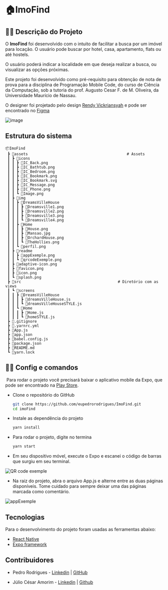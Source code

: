 # :house:ImoFind
## :man_office_worker: Descrição do Projeto

O **ImoFind** foi desenvolvido com o intuito de facilitar a busca por um imóvel para locação. O usuário pode buscar por hotel, casa, apartamento, flats ou até hostels.

O usuário poderá indicar a localidade em que deseja realizar a busca, ou visualizar as opções próximas.

Este projeto foi desenvolvido como pré-requisito para obtenção de nota de prova para a disciplina de Programação Mobile Code, do curso de Ciência da Computação, sob a tutoria do prof.  Augusto Cesar F. de M. Oliveira, da Universidade Maurício de Nassau.

O designer foi projetado pelo design [Rendy Vickriansyah](https://www.instagram.com/designbyrendy/) e pode ser encontrado no [Figma](https://www.figma.com/file/dGGJmHRDCrsyIuFRQQKaEJ/%5BFreebie%5D-Home-Rent-App-UI-Design-(Community)?node-id=63-124&t=IMu4SIdgJjsdPqXO-0)

![image](https://user-images.githubusercontent.com/122948103/230751639-326403e4-0015-4682-a07d-7c3bee7fa6c9.png)



## Estrutura do sistema

```
📦ImoFind
 ┣ 📂assets                                            # Assets
 ┃ ┣ 📂icons
 ┃ ┃ ┣ 📜IC_Back.png
 ┃ ┃ ┣ 📜IC_Bathtub.png
 ┃ ┃ ┣ 📜IC_Bedroom.png
 ┃ ┃ ┣ 📜IC_Bookmark.png
 ┃ ┃ ┣ 📜IC_Bookmark.svg
 ┃ ┃ ┣ 📜IC_Message.png
 ┃ ┃ ┣ 📜IC_Phone.png
 ┃ ┃ ┗ 📜Image.png
 ┃ ┣ 📂img
 ┃ ┃ ┣ 📂DreamsVilleHouse
 ┃ ┃ ┃ ┣ 📜Dreamsville1.png
 ┃ ┃ ┃ ┣ 📜Dreamsville2.png
 ┃ ┃ ┃ ┣ 📜Dreamsville3.png
 ┃ ┃ ┃ ┗ 📜Dreamsville4.png
 ┃ ┃ ┣ 📂Home
 ┃ ┃ ┃ ┣ 📜House.png
 ┃ ┃ ┃ ┣ 📜Mansao.jpg
 ┃ ┃ ┃ ┣ 📜OrchardHouse.png
 ┃ ┃ ┃ ┗ 📜TheHollies.png
 ┃ ┃ ┗ 📜perfil.png
 ┃ ┣ 📂readme
 ┃ ┃ ┣ 📜appExemple.png
 ┃ ┃ ┗ 📜qrcodeExemple.png
 ┃ ┣ 📜adaptive-icon.png
 ┃ ┣ 📜favicon.png
 ┃ ┣ 📜icon.png
 ┃ ┗ 📜splash.png
 ┣ 📂src                                           # Diretório com as views
 ┃ ┗ 📂screens
 ┃ ┃ ┣ 📂DreamsVilleHouse
 ┃ ┃ ┃ ┣ 📜dreamsVilleHouse.js
 ┃ ┃ ┃ ┗ 📜dreamsVilleHouseSTYLE.js
 ┃ ┃ ┗ 📂Home
 ┃ ┃ ┃ ┣ 📜Home.js
 ┃ ┃ ┃ ┗ 📜homeSTYLE.js
 ┣ 📜.gitignore
 ┣ 📜.yarnrc.yml
 ┣ 📜App.js
 ┣ 📜app.json
 ┣ 📜babel.config.js
 ┣ 📜package.json
 ┣ 📜README.md
 ┗ 📜yarn.lock
```



## :woman_office_worker: Config e comandos

​	Para rodar o projeto você precisará baixar o aplicativo mobile da Expo, que pode ser encontrado na  [Play Store](https://play.google.com/store/apps/details?id=host.exp.exponent).

* Clone o repositório do GitHub

  ```bash
  git clone https://github.com/eupedrorodrigues/ImoFind.git
  cd imoFind
  ```

* Instale as dependência do projeto

  ```bash
  yarn install
  ```

* Para rodar o projeto, digite no termina

  ```bash
  yarn start
  ```

* Em seu dispositivo móvel, execute o Expo e escanei o código de barras que surgiu em seu terminal.

![QR code exemple](https://i.imgur.com/fQzVQ9wm.png)

* Na raiz do projeto, abra o arquivo App.js e alterne entre as duas páginas disponíveis. Tome cuidado para sempre deixar uma das páginas marcada como comentário. 

![appExemple](https://i.imgur.com/omd7Lszm.png)

## Tecnologias 

Para o desenvolvimento do projeto foram usadas as ferramentas abaixo:

* [React Native](https://reactnative.dev)
* [Expo framework](https://docs.expo.dev)

## Contribuidores

* Pedro Rodrigues - [Linkedin](https://www.linkedin.com/in/pedro-rodrigues-50986a262/) | [GitHub](https://github.com/eupedrorodrigues)

* Júlio César Amorim - [Linkedin](https://www.linkedin.com/in/juliocoi/) | [Github](https://github.com/Juliocoi)
